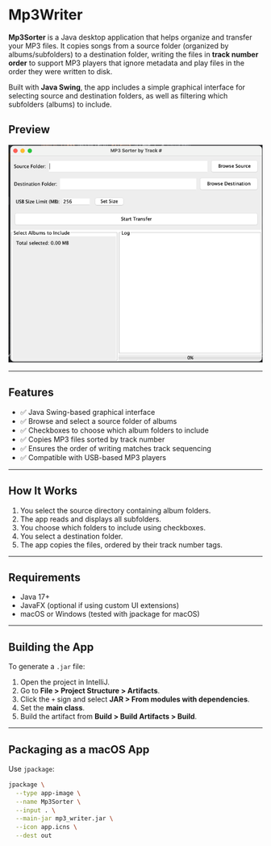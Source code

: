 

# Mp3Writer

**Mp3Sorter** is a Java desktop application that helps organize and transfer your MP3 files. It copies songs from a source folder (organized by albums/subfolders) to a destination folder, writing the files in **track number order** to support MP3 players that ignore metadata and play files in the order they were written to disk.

Built with **Java Swing**, the app includes a simple graphical interface for selecting source and destination folders, as well as filtering which subfolders (albums) to include.

## Preview

![Screenshot of Mp3Sorter](https://raw.githubusercontent.com/joshuarreid/mp3Writer/main/img_1.png)

---

## Features

- ✅ Java Swing-based graphical interface  
- ✅ Browse and select a source folder of albums  
- ✅ Checkboxes to choose which album folders to include  
- ✅ Copies MP3 files sorted by track number  
- ✅ Ensures the order of writing matches track sequencing  
- ✅ Compatible with USB-based MP3 players

---

## How It Works

1. You select the source directory containing album folders.
2. The app reads and displays all subfolders.
3. You choose which folders to include using checkboxes.
4. You select a destination folder.
5. The app copies the files, ordered by their track number tags.

---

## Requirements

- Java 17+
- JavaFX (optional if using custom UI extensions)
- macOS or Windows (tested with jpackage for macOS)

---

## Building the App

To generate a `.jar` file:

1. Open the project in IntelliJ.
2. Go to **File > Project Structure > Artifacts**.
3. Click the `+` sign and select **JAR > From modules with dependencies**.
4. Set the **main class**.
5. Build the artifact from **Build > Build Artifacts > Build**.

---

## Packaging as a macOS App

Use `jpackage`:

```bash
jpackage \
  --type app-image \
  --name Mp3Sorter \
  --input . \
  --main-jar mp3_writer.jar \
  --icon app.icns \
  --dest out
